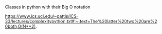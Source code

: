 
Classes in python with their Big O notation


https://www.ics.uci.edu/~pattis/ICS-33/lectures/complexitypython.txt#:~:text=The%20latter%20two%20are%20both,O(N**2).